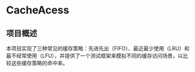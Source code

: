 # CacheAcess

## 项目概述
本项目实现了三种常见的缓存策略：先进先出（FIFO）、最近最少使用（LRU）和最不经常使用（LFU），并提供了一个测试框架来模拟不同的缓存访问场景，以比较这些缓存策略的命中率。
